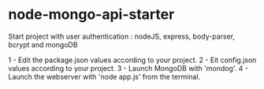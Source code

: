 # node-mongo-api-starter
Start project with user authentication : nodeJS, express, body-parser, bcrypt and mongoDB

1 - Edit the package.json values according to your project.
2 - Eit config.json values according to your project.
3 - Launch MongoDB with 'mondog'.
4 - Launch the webserver with 'node app.js' from the terminal.
